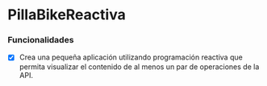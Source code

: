 # PillaBikeReactiva

### Funcionalidades

- [x] Crea una pequeña aplicación utilizando programación reactiva que permita visualizar el contenido de al menos un par de operaciones de la API.
